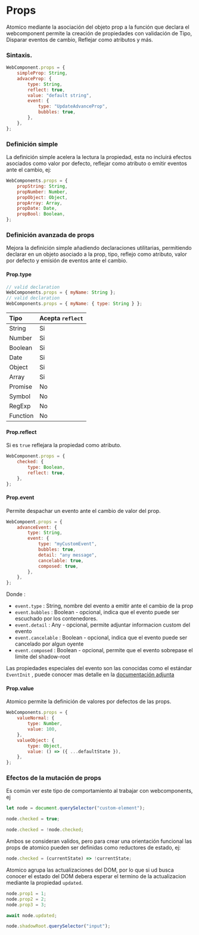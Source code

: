 # Props

Atomico mediante la asociación del objeto prop a la función que declara el webcomponent permite la creación de propiedades con validación de Tipo, Disparar eventos de cambio, Reflejar como atributos y más.

### Sintaxis.

```javascript
WebComponent.props = {
    simpleProp: String,
    advaceProp: {
        type: String,
        reflect: true,
        value: "default string",
        event: {
            type: "UpdateAdvanceProp",
            bubbles: true,
        },
    },
};
```

### Definición simple

La definición simple acelera la lectura la propiedad, esta no incluirá efectos asociados como valor por defecto, reflejar como atributo o emitir eventos ante el cambio, ej:

```javascript
WebComponents.props = {
    propString: String,
    propNumber: Number,
    propObject: Object,
    propArray: Array,
    propDate: Date,
    propBool: Boolean,
};
```

### Definición avanzada de props

Mejora la definición simple añadiendo declaraciones utilitarias, permitiendo declarar en un objeto asociado a la prop, tipo, reflejo como atributo, valor por defecto y emisión de eventos ante el cambio.

#### Prop.type

```javascript
// valid declaration
WebComponents.props = { myName: String };
// valid declaration
WebComponents.props = { myName: { type: String } };
```

| Tipo     | Acepta `reflect` |
| :------- | :--------------- |
| String   | Si               |
| Number   | Si               |
| Boolean  | Si               |
| Date     | Si               |
| Object   | Si               |
| Array    | Si               |
| Promise  | No               |
| Symbol   | No               |
| RegExp   | No               |
| Function | No               |

#### Prop.reflect

Si es `true` reflejara la propiedad como atributo.

```jsx
WebComponent.props = {
    checked: {
        type: Boolean,
        reflect: true,
    },
};
```

#### Prop.event

Permite despachar un evento ante el cambio de valor del prop.

```jsx
WebCompoent.props = {
    advanceEvent: {
        type: String,
        event: {
            type: "myCustomEvent",
            bubbles: true,
            detail: "any message",
            cancelable: true,
            composed: true,
        },
    },
};
```

Donde :

-   `event.type` : String, nombre del evento a emitir ante el cambio de la prop
-   `event.bubbles` : Boolean - opcional, indica que el evento puede ser escuchado por los contenedores.
-   `event.detail` : Any - opcional, permite adjuntar informacion custom del evento
-   `event.cancelable` : Boolean - opcional, indica que el evento puede ser cancelado por algun oyente
-   `event.composed` : Boolean - opcional, permite que el evento sobrepase el limite del shadow-root

Las propiedades especiales del evento son las conocidas como el estándar `EventInit` , puede conocer mas detalle en la [documentación adjunta](https://developer.mozilla.org/en-US/docs/Web/API/Event/Event)

#### Prop.value

Atomico permite la definición de valores por defectos de las props.

```javascript
WebComponents.props = {
    valueNormal: {
        type: Number,
        value: 100,
    },
    valueObject: {
        type: Object,
        value: () => ({ ...defaultState }),
    },
};
```

### Efectos de la mutación de props

Es común ver este tipo de comportamiento al trabajar con webcomponents, ej

```javascript
let node = document.querySelector("custom-element");

node.checked = true;

node.checked = !node.checked;
```

Ambos se consideran validos, pero para crear una orientación funcional las props de atomico pueden ser definidas como reductores de estado, ej:

```javascript
node.checked = (currentState) => !currentState;
```

Atomico agrupa las actualizaciones del DOM, por lo que si ud busca conocer el estado del DOM debera esperar el termino de la actualizacion mediante la propiedad `updated`.

```javascript
node.prop1 = 1;
node.prop2 = 2;
node.prop3 = 3;

await node.updated;

node.shadowRoot.querySelector("input");
```
